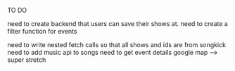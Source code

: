 TO DO

need to create backend that users can save their shows at.
need to create a filter function for events



need to write nested fetch calls so that all shows and ids are from songkick
need to add music api to songs
need to get event details
google map --> super stretch